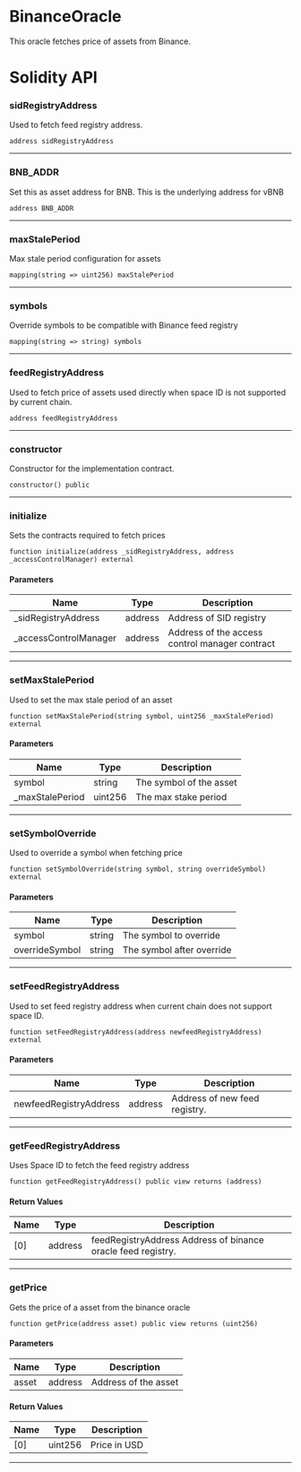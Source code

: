 # BinanceOracle
This oracle fetches price of assets from Binance.

# Solidity API

### sidRegistryAddress

Used to fetch feed registry address.

```solidity
address sidRegistryAddress
```

- - -

### BNB_ADDR

Set this as asset address for BNB. This is the underlying address for vBNB

```solidity
address BNB_ADDR
```

- - -

### maxStalePeriod

Max stale period configuration for assets

```solidity
mapping(string => uint256) maxStalePeriod
```

- - -

### symbols

Override symbols to be compatible with Binance feed registry

```solidity
mapping(string => string) symbols
```

- - -

### feedRegistryAddress

Used to fetch price of assets used directly when space ID is not supported by current chain.

```solidity
address feedRegistryAddress
```

- - -

### constructor

Constructor for the implementation contract.

```solidity
constructor() public
```

- - -

### initialize

Sets the contracts required to fetch prices

```solidity
function initialize(address _sidRegistryAddress, address _accessControlManager) external
```

#### Parameters
| Name | Type | Description |
| ---- | ---- | ----------- |
| _sidRegistryAddress | address | Address of SID registry |
| _accessControlManager | address | Address of the access control manager contract |

- - -

### setMaxStalePeriod

Used to set the max stale period of an asset

```solidity
function setMaxStalePeriod(string symbol, uint256 _maxStalePeriod) external
```

#### Parameters
| Name | Type | Description |
| ---- | ---- | ----------- |
| symbol | string | The symbol of the asset |
| _maxStalePeriod | uint256 | The max stake period |

- - -

### setSymbolOverride

Used to override a symbol when fetching price

```solidity
function setSymbolOverride(string symbol, string overrideSymbol) external
```

#### Parameters
| Name | Type | Description |
| ---- | ---- | ----------- |
| symbol | string | The symbol to override |
| overrideSymbol | string | The symbol after override |

- - -

### setFeedRegistryAddress

Used to set feed registry address when current chain does not support space ID.

```solidity
function setFeedRegistryAddress(address newfeedRegistryAddress) external
```

#### Parameters
| Name | Type | Description |
| ---- | ---- | ----------- |
| newfeedRegistryAddress | address | Address of new feed registry. |

- - -

### getFeedRegistryAddress

Uses Space ID to fetch the feed registry address

```solidity
function getFeedRegistryAddress() public view returns (address)
```

#### Return Values
| Name | Type | Description |
| ---- | ---- | ----------- |
| [0] | address | feedRegistryAddress Address of binance oracle feed registry. |

- - -

### getPrice

Gets the price of a asset from the binance oracle

```solidity
function getPrice(address asset) public view returns (uint256)
```

#### Parameters
| Name | Type | Description |
| ---- | ---- | ----------- |
| asset | address | Address of the asset |

#### Return Values
| Name | Type | Description |
| ---- | ---- | ----------- |
| [0] | uint256 | Price in USD |

- - -

